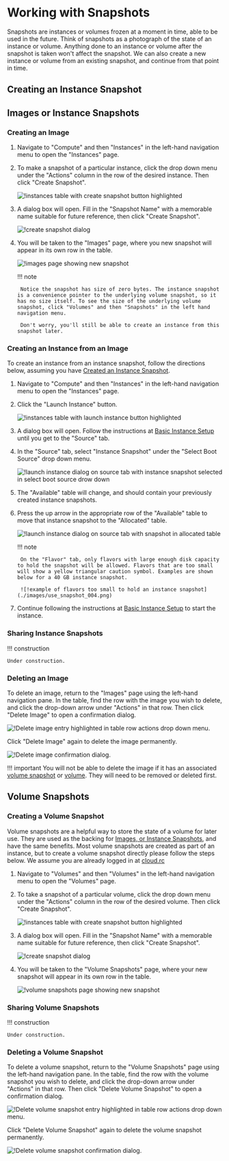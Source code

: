 # Working with Snapshots

Snapshots are instances or volumes frozen at a moment in time, able to be used in the future. Think of snapshots as a photograph of the state of an instance or volume. Anything done to an instance or volume after the snapshot is taken won't affect the snapshot. We can also create a new instance or volume from an existing snapshot, and continue from that point in time.

## Creating an Instance Snapshot

## Images or Instance Snapshots

### Creating an Image

1. Navigate to "Compute" and then "Instances" in the left-hand navigation menu to open the "Instances" page.
2. To make a snapshot of a particular instance, click the drop down menu under the "Actions" column in the row of the desired instance. Then click "Create Snapshot".

    ![!instances table with create snapshot button highlighted](./images/create_snapshot_001.png)

3. A dialog box will open. Fill in the "Snapshot Name" with a memorable name suitable for future reference, then click "Create Snapshot".

    ![!create snapshot dialog](./images/create_snapshot_002.png)

4. You will be taken to the "Images" page, where you new snapshot will appear in its own row in the table.

    ![!images page showing new snapshot](./images/create_snapshot_003.png)

    <!-- markdownlint-disable MD046 -->
    !!! note

        Notice the snapshot has size of zero bytes. The instance snapshot is a convenience pointer to the underlying volume snapshot, so it has no size itself. To see the size of the underlying volume snapshot, click "Volumes" and then "Snapshots" in the left hand navigation menu.

        Don't worry, you'll still be able to create an instance from this snapshot later.
    <!-- markdownlint-enable MD046 -->

### Creating an Instance from an Image

To create an instance from an instance snapshot, follow the directions below, assuming you have [Created an Instance Snapshot](#creating-an-instance-snapshot).

1. Navigate to "Compute" and then "Instances" in the left-hand navigation menu to open the "Instances" page.
2. Click the "Launch Instance" button.

    ![!instances table with launch instance button highlighted](./images/use_snapshot_001.png)

3. A dialog box will open. Follow the instructions at [Basic Instance Setup](./instance_setup_basic.md) until you get to the "Source" tab.
4. In the "Source" tab, select "Instance Snapshot" under the "Select Boot Source" drop down menu.

    ![!launch instance dialog on source tab with instance snapshot selected in select boot source drow down](./images/use_snapshot_002.png)

5. The "Available" table will change, and should contain your previously created instance snapshots.
6. Press the up arrow in the appropriate row of the "Available" table to move that instance snapshot to the "Allocated" table.

    ![!launch instance dialog on source tab with snapshot in allocated table](./images/use_snapshot_003.png)

    <!-- markdownlint-disable MD046 -->
    !!! note

        On the "Flavor" tab, only flavors with large enough disk capacity to hold the snapshot will be allowed. Flavors that are too small will show a yellow triangular caution symbol. Examples are shown below for a 40 GB instance snapshot.

        ![!example of flavors too small to hold an instance snapshot](./images/use_snapshot_004.png)
    <!-- markdownlint-enable MD046 -->

7. Continue following the instructions at [Basic Instance Setup](./instance_setup_basic.md) to start the instance.

### Sharing Instance Snapshots

<!-- markdownlint-disable MD046 -->
!!! construction

    Under construction.
<!-- markdownlint-enable MD046 -->

### Deleting an Image

To delete an image, return to the "Images" page using the left-hand navigation pane. In the table, find the row with the image you wish to delete, and click the drop-down arrow under "Actions" in that row. Then click "Delete Image" to open a confirmation dialog.

![!Delete image entry highlighted in table row actions drop down menu.](./images/delete_image_001.png)

 Click "Delete Image" again to delete the image permanently.

![!Delete image confirmation dialog.](./images/delete_image_002.png)

<!-- markdownlint-disable MD046 -->
!!! important
    You will not be able to delete the image if it has an associated [volume snapshot](#volume-snapshots) or [volume](volume_setup_basic.md). They will need to be removed or deleted first.
<!-- markdownlint-enable MD046 -->

## Volume Snapshots

### Creating a Volume Snapshot

Volume snapshots are a helpful way to store the state of a volume for later use. They are used as the backing for [Images, or Instance Snapshots](#images-or-instance-snapshots), and have the same benefits. Most volume snapshots are created as part of an instance, but to create a volume snapshot directly please follow the steps below. We assume you are already logged in at [cloud.rc](./introduction.md)

1. Navigate to "Volumes" and then "Volumes" in the left-hand navigation menu to open the "Volumes" page.
2. To take a snapshot of a particular volume, click the drop down menu under the "Actions" column in the row of the desired volume. Then click "Create Snapshot".

    ![!instances table with create snapshot button highlighted](./images/create_volume_snapshot_001.png)

3. A dialog box will open. Fill in the "Snapshot Name" with a memorable name suitable for future reference, then click "Create Snapshot".

    ![!create snapshot dialog](./images/create_volume_snapshot_002.png)

4. You will be taken to the "Volume Snapshots" page, where your new snapshot will appear in its own row in the table.

    ![!volume snapshots page showing new snapshot](./images/create_volume_snapshot_003.png)

### Sharing Volume Snapshots

<!-- markdownlint-disable MD046 -->
!!! construction

    Under construction.
<!-- markdownlint-enable MD046 -->

### Deleting a Volume Snapshot

To delete a volume snapshot, return to the "Volume Snapshots" page using the left-hand navigation pane. In the table, find the row with the volume snapshot you wish to delete, and click the drop-down arrow under "Actions" in that row. Then click "Delete Volume Snapshot" to open a confirmation dialog.

![!Delete volume snapshot entry highlighted in table row actions drop down menu.](./images/delete_volume_snapshot_001.png)

 Click "Delete Volume Snapshot" again to delete the volume snapshot permanently.

![!Delete volume snapshot confirmation dialog.](./images/delete_volume_snapshot_002.png)
